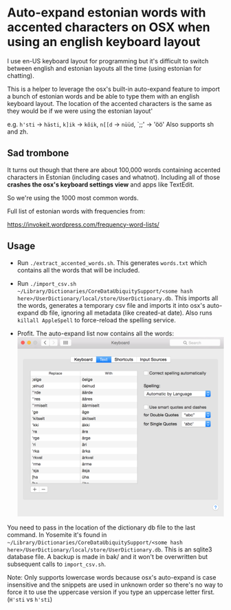 # Auto-expand estonian words with accented characters on OSX when using an english keyboard layout

I use en-US keyboard layout for programming but it's difficult to switch between english and estonian
layouts all the time (using estonian for chatting).

This is a helper to leverage the osx's built-in auto-expand feature to import a bunch of estonian words and
be able to type them with an english keyboard layout. The location of the accented characters is the same as they
would be if we were using the estonian layout'

e.g. `h'sti` -> `hästi`, `k]ik` -> `kõik`, `n[[d` -> `nüüd`, `;;' -> 'öö'
Also supports sh and zh.

## Sad trombone

It turns out though that there are about 100,000 words containing accented characters in Estonian (including cases and whatnot).
Including all of those **crashes the osx's keyboard settings view** and apps like TextEdit.

So we're using the 1000 most common words.

Full list of estonian words with frequencies from:

  https://invokeit.wordpress.com/frequency-word-lists/

## Usage

- Run `./extract_accented_words.sh`.
  This generates `words.txt` which contains all the words that will be included.

- Run `./import_csv.sh ~/Library/Dictionaries/CoreDataUbiquitySupport/<some hash here>/UserDictionary/local/store/UserDictionary.db`.
  This imports all the words, generates a temporary csv file and imports it into osx's auto-expand db file, ignoring all metadata (like created-at date). Also runs `killall AppleSpell` to force-reload the spelling service.

- Profit. The auto-expand list now contains all the words: ![Keyboard Settings View](example.png)

You need to pass in the location of the dictionary db file to the last command. In Yosemite it's found in `~/Library/Dictionaries/CoreDataUbiquitySupport/<some hash here>/UserDictionary/local/store/UserDictionary.db`. This is an sqlite3 database file. A backup is made in bak/ and it won't be overwritten but subsequent calls to `import_csv.sh`.

Note: Only supports lowercase words because osx's auto-expand is case insensitive and the snippets are used in
unknown order so there's no way to force it to use the uppercase version if you type an uppercase letter first. (`H'sti` vs `h'sti`)